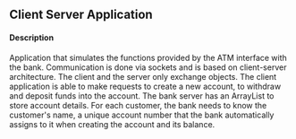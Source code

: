 ## Client Server Application
#### Description
Application that simulates the functions provided by the ATM interface with the bank. Communication is done via sockets and is based on client-server architecture. The client and the server only exchange objects.
The client application is able to make requests to create a new account, to withdraw and deposit funds into the account.
The bank server has an ArrayList to store account details. For each customer, the bank needs to know the customer's name, a unique account number that the bank automatically assigns to it when creating the account and its balance.

